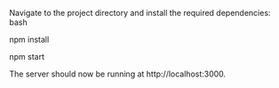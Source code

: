 Navigate to the project directory and install the required dependencies:
bash

npm install

npm start

The server should now be running at http://localhost:3000.
